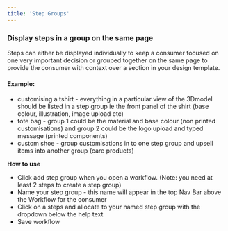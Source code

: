 ```yaml
---
title: 'Step Groups'
---
```


### Display steps in a group on the same page
Steps can either be displayed individually to keep a consumer focused on one very important decision or grouped together on the same page to provide the consumer with context over a section in your design template.  
#### Example:
- customising a tshirt - everything in a particular view of the 3Dmodel should be listed in a step group ie the front panel of the shirt (base colour, illustration, image upload etc)
- tote bag - group 1 could be the material and base colour (non printed customisations) and group 2 could be the logo upload and typed message (printed components) 
- custom shoe - group customisations in to one step group and upsell items into another group (care products)

**How to use**
- Click add step group when you open a workflow. (Note: you need at least 2 steps to create a step group) 
- Name your step group - this name will appear in the top Nav Bar above the Workflow for the consumer
- Click on a steps and allocate to your named step group with the dropdown below the help text 
- Save workflow